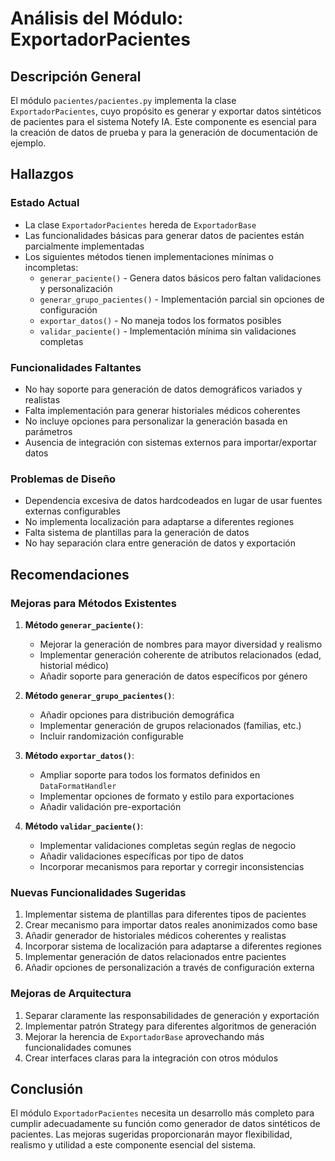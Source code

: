 # Análisis del Módulo: ExportadorPacientes

## Descripción General
El módulo `pacientes/pacientes.py` implementa la clase `ExportadorPacientes`, cuyo propósito es generar y exportar datos sintéticos de pacientes para el sistema Notefy IA. Este componente es esencial para la creación de datos de prueba y para la generación de documentación de ejemplo.

## Hallazgos

### Estado Actual
- La clase `ExportadorPacientes` hereda de `ExportadorBase`
- Las funcionalidades básicas para generar datos de pacientes están parcialmente implementadas
- Los siguientes métodos tienen implementaciones mínimas o incompletas:
  - `generar_paciente()` - Genera datos básicos pero faltan validaciones y personalización
  - `generar_grupo_pacientes()` - Implementación parcial sin opciones de configuración
  - `exportar_datos()` - No maneja todos los formatos posibles
  - `validar_paciente()` - Implementación mínima sin validaciones completas
  
### Funcionalidades Faltantes
- No hay soporte para generación de datos demográficos variados y realistas
- Falta implementación para generar historiales médicos coherentes
- No incluye opciones para personalizar la generación basada en parámetros
- Ausencia de integración con sistemas externos para importar/exportar datos

### Problemas de Diseño
- Dependencia excesiva de datos hardcodeados en lugar de usar fuentes externas configurables
- No implementa localización para adaptarse a diferentes regiones
- Falta sistema de plantillas para la generación de datos
- No hay separación clara entre generación de datos y exportación

## Recomendaciones

### Mejoras para Métodos Existentes
1. **Método `generar_paciente()`**:
   - Mejorar la generación de nombres para mayor diversidad y realismo
   - Implementar generación coherente de atributos relacionados (edad, historial médico)
   - Añadir soporte para generación de datos específicos por género

2. **Método `generar_grupo_pacientes()`**:
   - Añadir opciones para distribución demográfica
   - Implementar generación de grupos relacionados (familias, etc.)
   - Incluir randomización configurable

3. **Método `exportar_datos()`**:
   - Ampliar soporte para todos los formatos definidos en `DataFormatHandler`
   - Implementar opciones de formato y estilo para exportaciones
   - Añadir validación pre-exportación

4. **Método `validar_paciente()`**:
   - Implementar validaciones completas según reglas de negocio
   - Añadir validaciones específicas por tipo de datos
   - Incorporar mecanismos para reportar y corregir inconsistencias

### Nuevas Funcionalidades Sugeridas
1. Implementar sistema de plantillas para diferentes tipos de pacientes
2. Crear mecanismo para importar datos reales anonimizados como base
3. Añadir generador de historiales médicos coherentes y realistas
4. Incorporar sistema de localización para adaptarse a diferentes regiones
5. Implementar generación de datos relacionados entre pacientes
6. Añadir opciones de personalización a través de configuración externa

### Mejoras de Arquitectura
1. Separar claramente las responsabilidades de generación y exportación
2. Implementar patrón Strategy para diferentes algoritmos de generación
3. Mejorar la herencia de `ExportadorBase` aprovechando más funcionalidades comunes
4. Crear interfaces claras para la integración con otros módulos

## Conclusión
El módulo `ExportadorPacientes` necesita un desarrollo más completo para cumplir adecuadamente su función como generador de datos sintéticos de pacientes. Las mejoras sugeridas proporcionarán mayor flexibilidad, realismo y utilidad a este componente esencial del sistema.
